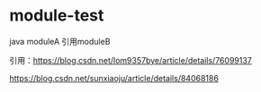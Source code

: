 # module-test
java moduleA 引用moduleB


引用：https://blog.csdn.net/lom9357bye/article/details/76099137

https://blog.csdn.net/sunxiaoju/article/details/84068186